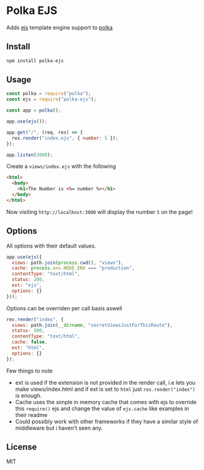 # Polka EJS
Adds [ejs](https://ejs.co) template engine support to [polka](https://github.com/lukeed/polka)

## Install

```sh
npm install polka-ejs
```

## Usage

```js
const polka = require("polka");
const ejs = require("polka-ejs");

const app = polka();

app.use(ejs());

app.get("/", (req, res) => {
  res.render("index.ejs", { number: 5 });
});

app.listen(3000);
```

Create a `views/index.ejs` with the following

```html
<html>
  <body>
    <h1>The Number is <%= number %></h1>
  </body>
</html>
```

Now visiting `http://localhost:3000` will display the number `5` on the page!

## Options
All options with their default values.

```js
app.use(ejs({
  views: path.join(process.cwd(), "views"),
  cache: process.env.NODE_ENV === "production",
  contentType: "text/html",
  status: 200,
  ext: "ejs",
  options: {}
}));
```

Options can be overriden per call basis aswell

```js
res.render("index", {
  views: path.join(__dirname, "secretViewsJustForThisRoute"),
  status: 500,
  contentType: "text/html",
  cache: false,
  ext: "html",
  options: {}
});
```

Few things to note

- ext is used if the extension is not provided in the render call, i.e lets you make views/index.html and if ext is set to `html` just `res.render("index")` is enough.
- Cache uses the simple in memory cache that comes with ejs to override this `require()` ejs and change the value of `ejs.cache` like examples in their readme
- Could possibly work with other frameworks if they have a similar style of middleware but i haven't seen any.

## License
MIT
